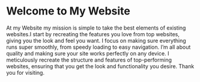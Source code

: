 # Welcome to My Website
At my Website my mission is simple to take the best elements of existing websites.I start by recreating the features you love from top websites, giving you the look and feel you want.
I focus on making sure everything runs super smoothly, from speedy loading to easy navigation.
I’m all about quality and making sure your site works perfectly on any device.
I meticulously recreate the structure and features of top-performing websites, ensuring that you get the look and functionality you desire.
Thank you for visiting.
